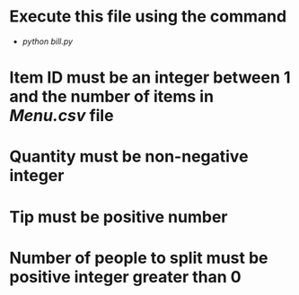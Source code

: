 # Execute this file using the command  
- *python bill.py*
# Item ID must be an integer between 1 and the number of items in *Menu.csv* file
# Quantity must be non-negative integer
# Tip must be positive number
# Number of people to split must be positive integer greater than 0
